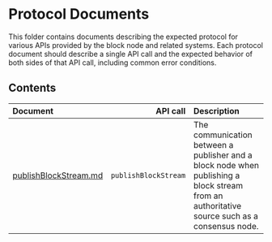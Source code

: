 # Protocol Documents

This folder contains documents describing the expected protocol for various
APIs provided by the block node and related systems.
Each protocol document should describe a single API call and the expected
behavior of both sides of that API call, including common error conditions.

## Contents
| Document | API call | Description |
|:---|---:|:---|
| [publishBlockStream.md](publish-block-stream.md) | `publishBlockStream` | The communication between a publisher and a block node when publishing a block stream from an authoritative source such as a consensus node. |
